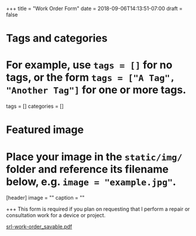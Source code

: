 +++
title = "Work Order Form"
date = 2018-09-06T14:13:51-07:00
draft = false

# Tags and categories
# For example, use `tags = []` for no tags, or the form `tags = ["A Tag", "Another Tag"]` for one or more tags.
tags = []
categories = []

# Featured image
# Place your image in the `static/img/` folder and reference its filename below, e.g. `image = "example.jpg"`.
[header]
image = ""
caption = ""

+++
This form is required if you plan on requesting that I perform a repair or consultation work for a device or project.

[srl-work-order_savable.pdf](https://www.dropbox.com/s/ebtaa808a38t5sj/srl-work-order_savable.pdf?dl=0)
